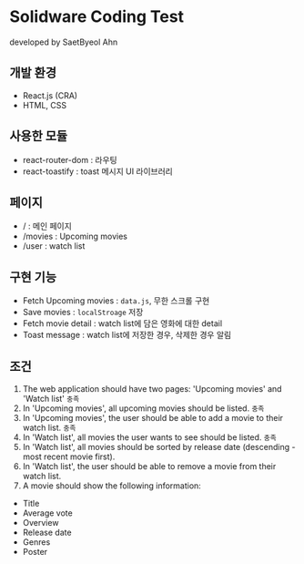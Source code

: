 # Solidware Coding Test

developed by SaetByeol Ahn

## 개발 환경
- React.js (CRA)
- HTML, CSS

## 사용한 모듈
- react-router-dom : 라우팅
- react-toastify : toast 메시지 UI 라이브러리

## 페이지
- / : 메인 페이지
- /movies : Upcoming movies
- /user : watch list

## 구현 기능
- Fetch Upcoming movies : `data.js`, 무한 스크롤 구현
- Save movies : `localStroage` 저장
- Fetch movie detail : watch list에 담은 영화에 대한 detail
- Toast message : watch list에 저장한 경우, 삭제한 경우 알림

## 조건
1. The web application should have two pages: 'Upcoming movies' and 'Watch list' `충족`
2. In 'Upcoming movies', all upcoming movies should be listed. `충족`
3. In 'Upcoming movies', the user should be able to add a movie to their watch list. `충족`
4. In 'Watch list', all movies the user wants to see should be listed. `충족`
5. In 'Watch list', all movies should be sorted by release date (descending - most recent movie first). 
6. In 'Watch list', the user should be able to remove a movie from their watch list. 
7. A movie should show the following information:
  - Title
  - Average vote
  - Overview
  - Release date
  - Genres
  - Poster
